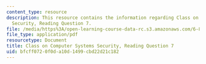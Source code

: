 ```yaml
---
content_type: resource
description: This resource contains the information regarding Class on Computer Systems
  Security, Reading Question 7.
file: /media/https%3A/open-learning-course-data-rc.s3.amazonaws.com/6-858-computer-systems-security-fall-2014/bfcff0720f0da10d1499cbd22d21c182_MIT6_858F14_Reading7.pdf
file_type: application/pdf
resourcetype: Document
title: Class on Computer Systems Security, Reading Question 7
uid: bfcff072-0f0d-a10d-1499-cbd22d21c182
---
```

